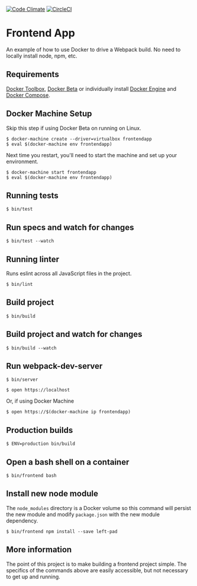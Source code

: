 [![Code Climate](https://codeclimate.com/github/spadin/frontendapp/badges/gpa.svg)](https://codeclimate.com/github/spadin/frontendapp)
[![CircleCI](https://circleci.com/gh/spadin/frontendapp/tree/master.svg?style=shield&circle-token=a3e71e5344d38da268fef3762da1149158a368c2)](https://circleci.com/gh/spadin/frontendapp/tree/master)

# Frontend App

An example of how to use Docker to drive a Webpack build. No need to locally
install node, npm, etc.

## Requirements

[Docker Toolbox][2], [Docker Beta][1] or individually install [Docker Engine][3] and [Docker Compose][4].

## Docker Machine Setup

Skip this step if using Docker Beta on running on Linux.

```
$ docker-machine create --driver=virtualbox frontendapp
$ eval $(docker-machine env frontendapp)
```

Next time you restart, you'll need to start the machine and set up your environment.

```
$ docker-machine start frontendapp
$ eval $(docker-machine env frontendapp)
```

## Running tests

```
$ bin/test
```

## Run specs and watch for changes

```
$ bin/test --watch
```

## Running linter

Runs eslint across all JavaScript files in the project.

```
$ bin/lint
```

## Build project

```
$ bin/build
```

## Build project and watch for changes

```
$ bin/build --watch
```

## Run webpack-dev-server

```
$ bin/server
```

```
$ open https://localhost
```

Or, if using Docker Machine

```
$ open https://$(docker-machine ip frontendapp)
```

## Production builds

```
$ ENV=production bin/build
```

## Open a bash shell on a container

```
$ bin/frontend bash
```

## Install new node module

The `node_modules` directory is a Docker volume so this command will persist the new module and modify `package.json` with the new module dependency.

```
$ bin/frontend npm install --save left-pad
```

## More information

The point of this project is to make building a frontend project simple. The
specifics of the commands above are easily accessible, but not necessary to get
up and running.

[1]: https://beta.docker.com/
[2]: https://www.docker.com/products/docker-toolbox
[3]: https://www.docker.com/products/docker-engine
[4]: https://www.docker.com/products/docker-compose
